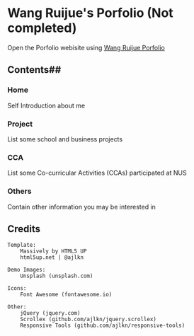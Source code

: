 # Wang Ruijue's Porfolio (Not completed) #

Open the Porfolio webisite using [Wang Ruijue Porfolio](Ruijue.github.io)

## Contents##
### Home ###
Self Introduction about me

### Project ### 
List some school and business projects

### CCA ###
List some Co-curricular Activities (CCAs) participated at NUS

### Others ###
Contain other information you may be interested in

## Credits ##
	Template:
		Massively by HTML5 UP
		html5up.net | @ajlkn

	Demo Images:
		Unsplash (unsplash.com)

	Icons:
		Font Awesome (fontawesome.io)

	Other:
		jQuery (jquery.com)
		Scrollex (github.com/ajlkn/jquery.scrollex)
		Responsive Tools (github.com/ajlkn/responsive-tools)
